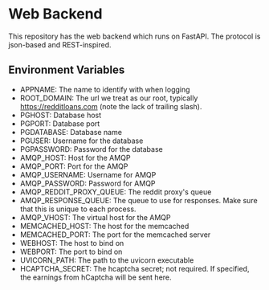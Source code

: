 # Web Backend

This repository has the web backend which runs on FastAPI. The protocol is
json-based and REST-inspired.

## Environment Variables

- APPNAME: The name to identify with when logging
- ROOT_DOMAIN: The url we treat as our root, typically https://redditloans.com
  (note the lack of trailing slash).
- PGHOST: Database host
- PGPORT: Database port
- PGDATABASE: Database name
- PGUSER: Username for the database
- PGPASSWORD: Password for the database
- AMQP_HOST: Host for the AMQP
- AMQP_PORT: Port for the AMQP
- AMQP_USERNAME: Username for AMQP
- AMQP_PASSWORD: Password for AMQP
- AMQP_REDDIT_PROXY_QUEUE: The reddit proxy's queue
- AMQP_RESPONSE_QUEUE: The queue to use for responses. Make sure that this
  is unique to each process.
- AMQP_VHOST: The virtual host for the AMQP
- MEMCACHED_HOST: The host for the memcached
- MEMCACHED_PORT: The port for the memcached server
- WEBHOST: The host to bind on
- WEBPORT: The port to bind on
- UVICORN_PATH: The path to the uvicorn executable
- HCAPTCHA_SECRET: The hcaptcha secret; not required. If specified, the
  earnings from hCaptcha will be sent here.
